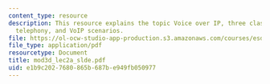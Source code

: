 ```yaml
---
content_type: resource
description: This resource explains the topic Voice over IP, three classes of Internet
  telephony, and VoIP scenarios.
file: https://ol-ocw-studio-app-production.s3.amazonaws.com/courses/esd-68j-communications-and-information-policy-spring-2006/e1b9c2027680865b687be949fb050977_mod3d_lec2a_slde.pdf
file_type: application/pdf
resourcetype: Document
title: mod3d_lec2a_slde.pdf
uid: e1b9c202-7680-865b-687b-e949fb050977
---
```

